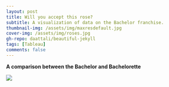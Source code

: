 ```yaml
---
layout: post
title: Will you accept this rose?
subtitle: A visualization of data on the Bachelor franchise.
thumbnail-img: /assets/img/maxresdefault.jpg
cover-img: /assets/img/roses.jpg
gh-repo: daattali/beautiful-jekyll
tags: [Tableau]
comments: false
---
```


**A comparison between the Bachelor and Bachelorette**

<div class='tableauPlaceholder' id='viz1612475081756' style='position: relative'><noscript><a href='#'>
<img alt=' ' src='https:&#47;&#47;public.tableau.com&#47;static&#47;images&#47;Ba&#47;Bachelor_16123269153700&#47;Dashboard2&#47;1_rss.png' style='border: none' /></a>
</noscript>
<object class='tableauViz'  style='display:none;'>
<param name='host_url' value='https%3A%2F%2Fpublic.tableau.com%2F' /> 
<param name='embed_code_version' value='3' /> <param name='site_root' value='' />
<param name='name' value='Bachelor_16123269153700&#47;Dashboard2' />
<param name='tabs' value='no' /><param name='toolbar' value='yes' />
<param name='static_image' value='https:&#47;&#47;public.tableau.com&#47;static&#47;images&#47;Ba&#47;Bachelor_16123269153700&#47;Dashboard2&#47;1.png' />
 <param name='animate_transition' value='yes' />
<param name='display_static_image' value='yes' /><param name='display_spinner' value='yes' /><param name='display_overlay' value='yes' />
<param name='display_count' value='yes' />
<param name='language' value='en' />
<param name='filter' value='publish=yes' /></object></div>               
 <script type='text/javascript'>                    
var divElement = document.getElementById('viz1612475081756');                    
var vizElement = divElement.getElementsByTagName('object')[0];                    
if ( divElement.offsetWidth > 800 ) { vizElement.style.minWidth='420px';vizElement.style.maxWidth='650px';vizElement.style.width='100%';vizElement.style.minHeight='587px';vizElement.style.maxHeight='887px';vizElement.style.height=(divElement.offsetWidth*0.75)+'px';} 
else if ( divElement.offsetWidth > 500 ) { vizElement.style.minWidth='420px';vizElement.style.maxWidth='650px';vizElement.style.width='100%';vizElement.style.minHeight='587px';vizElement.style.maxHeight='887px';vizElement.style.height=(divElement.offsetWidth*0.75)+'px';} else { vizElement.style.width='100%';vizElement.style.height='727px';}                    
 var scriptElement = document.createElement('script');                    
scriptElement.src = 'https://public.tableau.com/javascripts/api/viz_v1.js';                  vizElement.parentNode.insertBefore(scriptElement, vizElement);                </script>



